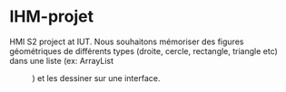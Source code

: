 # IHM-projet
HMI S2 project at IUT.
Nous souhaitons mémoriser des figures géométriques de différents types (droite, cercle, rectangle, triangle etc) dans une liste (ex: ArrayList<Figure>) et les dessiner sur une interface.
